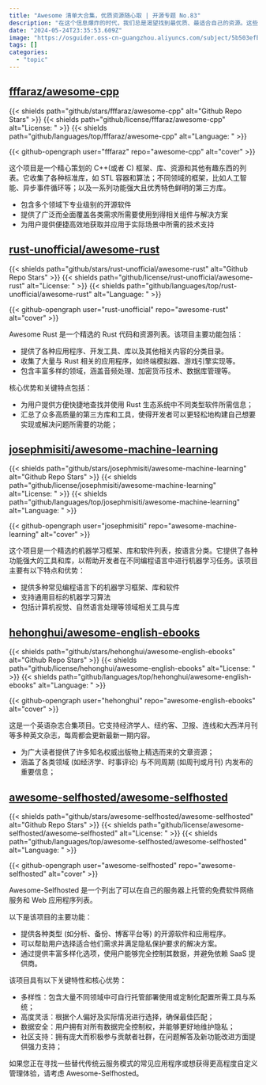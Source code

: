 ```yaml
---
title: "Awesome 清单大合集，优质资源随心取 | 开源专题 No.83"
description: "在这个信息爆炸的时代，我们总是渴望找到最优质、最适合自己的资源。这些精选的资源列表，就像一盏盏明灯，照亮我们在各个领域探索的道路。"
date: "2024-05-24T23:35:53.609Z"
image: "https://osguider.oss-cn-guangzhou.aliyuncs.com/subject/5b503efb74c93e61ff4ba38f17da67da.png"
tags: []
categories:
  - "topic"
---
```


## [fffaraz/awesome-cpp](https://github.com/fffaraz/awesome-cpp)

{{< shields path="github/stars/fffaraz/awesome-cpp" alt="Github Repo Stars" >}} {{< shields path="github/license/fffaraz/awesome-cpp" alt="License: " >}} {{< shields path="github/languages/top/fffaraz/awesome-cpp" alt="Language: " >}}

{{< github-opengraph user="fffaraz" repo="awesome-cpp" alt="cover" >}}

这个项目是一个精心策划的 C++(或者 C) 框架、库、资源和其他有趣东西的列表。它收集了各种标准库，如 STL 容器和算法；不同领域的框架，比如人工智能、异步事件循环等；以及一系列功能强大且优秀特色鲜明的第三方库。

- 包含多个领域下专业级别的开源软件
- 提供了广泛而全面覆盖各类需求所需要使用到得相关组件与解决方案
- 为用户提供便捷高效地获取并应用于实际场景中所需的技术支持
  
## [rust-unofficial/awesome-rust](https://github.com/rust-unofficial/awesome-rust)

{{< shields path="github/stars/rust-unofficial/awesome-rust" alt="Github Repo Stars" >}} {{< shields path="github/license/rust-unofficial/awesome-rust" alt="License: " >}} {{< shields path="github/languages/top/rust-unofficial/awesome-rust" alt="Language: " >}}

{{< github-opengraph user="rust-unofficial" repo="awesome-rust" alt="cover" >}}

Awesome Rust 是一个精选的 Rust 代码和资源列表。该项目主要功能包括：

- 提供了各种应用程序、开发工具、库以及其他相关内容的分类目录。
- 收集了大量与 Rust 相关的应用程序，如终端模拟器、游戏引擎实现等。
- 包含丰富多样的领域，涵盖音频处理、加密货币技术、数据库管理等。

核心优势和关键特点包括：

- 为用户提供方便快捷地查找并使用 Rust 生态系统中不同类型软件所需信息；
- 汇总了众多高质量的第三方库和工具，使得开发者可以更轻松地构建自己想要实现或解决问题所需要的功能；
  
## [josephmisiti/awesome-machine-learning](https://github.com/josephmisiti/awesome-machine-learning)

{{< shields path="github/stars/josephmisiti/awesome-machine-learning" alt="Github Repo Stars" >}} {{< shields path="github/license/josephmisiti/awesome-machine-learning" alt="License: " >}} {{< shields path="github/languages/top/josephmisiti/awesome-machine-learning" alt="Language: " >}}

{{< github-opengraph user="josephmisiti" repo="awesome-machine-learning" alt="cover" >}}

这个项目是一个精选的机器学习框架、库和软件列表，按语言分类。它提供了各种功能强大的工具和库，以帮助开发者在不同编程语言中进行机器学习任务。该项目主要有以下特点和优势：

- 提供多种常见编程语言下的机器学习框架、库和软件
- 支持通用目标的机器学习算法
- 包括计算机视觉、自然语言处理等领域相关工具与库
  
## [hehonghui/awesome-english-ebooks](https://github.com/hehonghui/awesome-english-ebooks)

{{< shields path="github/stars/hehonghui/awesome-english-ebooks" alt="Github Repo Stars" >}} {{< shields path="github/license/hehonghui/awesome-english-ebooks" alt="License: " >}} {{< shields path="github/languages/top/hehonghui/awesome-english-ebooks" alt="Language: " >}}

{{< github-opengraph user="hehonghui" repo="awesome-english-ebooks" alt="cover" >}}

这是一个英语杂志合集项目。它支持经济学人、纽约客、卫报、连线和大西洋月刊等多种英文杂志，每周都会更新最新一期内容。

- 为广大读者提供了许多知名权威出版物上精选而来的文章资源；
- 涵盖了各类领域 (如经济学、时事评论) 与不同周期 (如周刊或月刊) 内发布的重要信息；
  
## [awesome-selfhosted/awesome-selfhosted](https://github.com/awesome-selfhosted/awesome-selfhosted)

{{< shields path="github/stars/awesome-selfhosted/awesome-selfhosted" alt="Github Repo Stars" >}} {{< shields path="github/license/awesome-selfhosted/awesome-selfhosted" alt="License: " >}} {{< shields path="github/languages/top/awesome-selfhosted/awesome-selfhosted" alt="Language: " >}}

{{< github-opengraph user="awesome-selfhosted" repo="awesome-selfhosted" alt="cover" >}}

Awesome-Selfhosted 是一个列出了可以在自己的服务器上托管的免费软件网络服务和 Web 应用程序列表。

以下是该项目的主要功能：

- 提供各种类型 (如分析、备份、博客平台等) 的开源软件和应用程序。
- 可以帮助用户选择适合他们需求并满足隐私保护要求的解决方案。
- 通过提供丰富多样化选项，使用户能够完全控制其数据，并避免依赖 SaaS 提供商。

该项目具有以下关键特性和核心优势：

- 多样性：包含大量不同领域中可自行托管部署使用或定制化配置所需工具与系统；
- 高度灵活：根据个人偏好及实际情况进行选择，确保最佳匹配；
- 数据安全：用户拥有对所有数据完全控制权，并能够更好地维护隐私；
- 社区支持：拥有庞大而积极参与贡献者社群，在问题解答及新功能改进方面提供强力支持；

如果您正在寻找一些替代传统云服务模式的常见应用程序或想获得更高程度自定义管理体验，请考虑 Awesome-Selfhosted。
  
